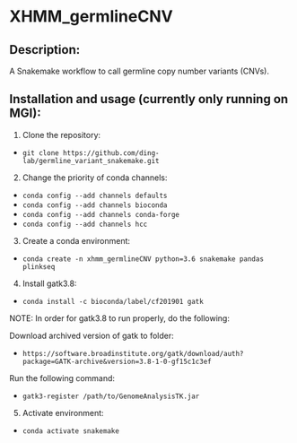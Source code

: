 # XHMM_germlineCNV

## Description:
A Snakemake workflow to call germline copy number variants (CNVs).

## Installation and usage (currently only running on MGI):

1. Clone the repository: 
- `git clone https://github.com/ding-lab/germline_variant_snakemake.git`

2. Change the priority of conda channels:

- `conda config --add channels defaults`
- `conda config --add channels bioconda`
- `conda config --add channels conda-forge`
- `conda config --add channels hcc`

3. Create a conda environment: 
- `conda create -n xhmm_germlineCNV python=3.6 snakemake pandas plinkseq`
 
4. Install gatk3.8:
- `conda install -c bioconda/label/cf201901 gatk`

NOTE: In order for gatk3.8 to run properly, do the following:

Download archived version of gatk to folder:
- `https://software.broadinstitute.org/gatk/download/auth?package=GATK-archive&version=3.8-1-0-gf15c1c3ef`

Run the following command:
- `gatk3-register /path/to/GenomeAnalysisTK.jar`

5. Activate environment: 
- `conda activate snakemake`


